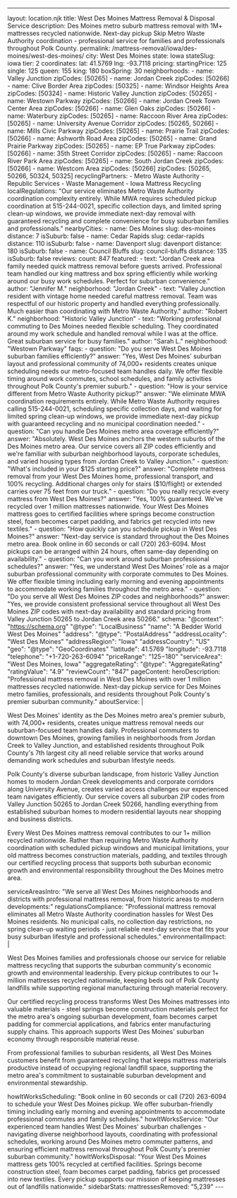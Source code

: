 ---
layout: location.njk
title: West Des Moines Mattress Removal & Disposal Service
description: Des Moines metro suburb mattress removal with 1M+ mattresses recycled nationwide. Next-day pickup Skip Metro Waste Authority coordination - professional service for families and professionals throughout Polk County.
permalink: /mattress-removal/iowa/des-moines/west-des-moines/
city: West Des Moines state: Iowa stateSlug: iowa tier: 2 coordinates: lat: 41.5769 lng: -93.7118 pricing: startingPrice: 125 single: 125 queen: 155 king: 180 boxSpring: 30 neighborhoods: - name: Valley Junction zipCodes: [50265] - name: Jordan Creek zipCodes: [50266] - name: Clive Border Area zipCodes: [50325] - name: Windsor Heights Area zipCodes: [50324] - name: Historic Valley Junction zipCodes: [50265] - name: Westown Parkway zipCodes: [50266] - name: Jordan Creek Town Center Area zipCodes: [50266] - name: Glen Oaks zipCodes: [50266] - name: Waterbury zipCodes: [50265] - name: Raccoon River Area zipCodes: [50265] - name: University Avenue Corridor zipCodes: [50265, 50266] - name: Mills Civic Parkway zipCodes: [50265] - name: Prairie Trail zipCodes: [50266] - name: Ashworth Road Area zipCodes: [50265] - name: Grand Prairie Parkway zipCodes: [50265] - name: EP True Parkway zipCodes: [50266] - name: 35th Street Corridor zipCodes: [50265] - name: Raccoon River Park Area zipCodes: [50265] - name: South Jordan Creek zipCodes: [50266] - name: Westcom Area zipCodes: [50266] zipCodes: [50265, 50266, 50324, 50325] recyclingPartners: - Metro Waste Authority - Republic Services - Waste Management - Iowa Mattress Recycling localRegulations: "Our service eliminates Metro Waste Authority coordination complexity entirely. While MWA requires scheduled pickup coordination at 515-244-0021, specific collection days, and limited spring clean-up windows, we provide immediate next-day removal with guaranteed recycling and complete convenience for busy suburban families and professionals." nearbyCities: - name: Des Moines slug: des-moines distance: 7 isSuburb: false - name: Cedar Rapids slug: cedar-rapids distance: 110 isSuburb: false - name: Davenport slug: davenport distance: 180 isSuburb: false - name: Council Bluffs slug: council-bluffs distance: 135 isSuburb: false reviews: count: 847 featured: - text: "Jordan Creek area family needed quick mattress removal before guests arrived. Professional team handled our king mattress and box spring efficiently while working around our busy work schedules. Perfect for suburban convenience." author: "Jennifer M." neighborhood: "Jordan Creek" - text: "Valley Junction resident with vintage home needed careful mattress removal. Team was respectful of our historic property and handled everything professionally. Much easier than coordinating with Metro Waste Authority." author: "Robert K." neighborhood: "Historic Valley Junction" - text: "Working professional commuting to Des Moines needed flexible scheduling. They coordinated around my work schedule and handled removal while I was at the office. Great suburban service for busy families." author: "Sarah L." neighborhood: "Westown Parkway" faqs: - question: "Do you serve West Des Moines suburban families efficiently?" answer: "Yes, West Des Moines' suburban layout and professional community of 74,000+ residents creates unique scheduling needs our metro-focused team handles daily. We offer flexible timing around work commutes, school schedules, and family activities throughout Polk County's premier suburb." - question: "How is your service different from Metro Waste Authority pickup?" answer: "We eliminate MWA coordination requirements entirely. While Metro Waste Authority requires calling 515-244-0021, scheduling specific collection days, and waiting for limited spring clean-up windows, we provide immediate next-day pickup with guaranteed recycling and no municipal coordination needed." - question: "Can you handle Des Moines metro area coverage efficiently?" answer: "Absolutely. West Des Moines anchors the western suburbs of the Des Moines metro area. Our service covers all ZIP codes efficiently and we're familiar with suburban neighborhood layouts, corporate schedules, and varied housing types from Jordan Creek to Valley Junction." - question: "What's included in your $125 starting price?" answer: "Complete mattress removal from your West Des Moines home, professional transport, and 100% recycling. Additional charges only for stairs ($10/flight) or extended carries over 75 feet from our truck." - question: "Do you really recycle every mattress from West Des Moines?" answer: "Yes, 100% guaranteed. We've recycled over 1 million mattresses nationwide. Your West Des Moines mattress goes to certified facilities where springs become construction steel, foam becomes carpet padding, and fabrics get recycled into new textiles." - question: "How quickly can you schedule pickup in West Des Moines?" answer: "Next-day service is standard throughout the Des Moines metro area. Book online in 60 seconds or call (720) 263-6094. Most pickups can be arranged within 24 hours, often same-day depending on availability." - question: "Can you work around suburban professional schedules?" answer: "Yes, we understand West Des Moines' role as a major suburban professional community with corporate commutes to Des Moines. We offer flexible timing including early morning and evening appointments to accommodate working families throughout the metro area." - question: "Do you serve all West Des Moines ZIP codes and neighborhoods?" answer: "Yes, we provide consistent professional service throughout all West Des Moines ZIP codes with next-day availability and standard pricing from Valley Junction 50265 to Jordan Creek area 50266." schema: "@context": "https://schema.org" "@type": "LocalBusiness" "name": "A Bedder World West Des Moines" "address": "@type": "PostalAddress" "addressLocality": "West Des Moines" "addressRegion": "Iowa" "addressCountry": "US" "geo": "@type": "GeoCoordinates" "latitude": 41.5769 "longitude": -93.7118 "telephone": "+1-720-263-6094" "priceRange": "$125-$180" "serviceArea": "West Des Moines, Iowa" "aggregateRating": "@type": "AggregateRating" "ratingValue": "4.9" "reviewCount": "847" pageContent: heroDescription: "Professional mattress removal in West Des Moines with over 1 million mattresses recycled nationwide. Next-day pickup service for Des Moines metro families, professionals, and residents throughout Polk County's premier suburban community." aboutService: | <p>West Des Moines' identity as the Des Moines metro area's premier suburb, with 74,000+ residents, creates unique mattress removal needs our suburban-focused team handles daily. Professional commuters to downtown Des Moines, growing families in neighborhoods from Jordan Creek to Valley Junction, and established residents throughout Polk County's 7th largest city all need reliable service that works around demanding work schedules and suburban lifestyle needs.</p> <p>Polk County's diverse suburban landscape, from historic Valley Junction homes to modern Jordan Creek developments and corporate corridors along University Avenue, creates varied access challenges our experienced team navigates efficiently. Our service covers all suburban ZIP codes from Valley Junction 50265 to Jordan Creek 50266, handling everything from established suburban homes to modern residential layouts near shopping and business districts.</p> <p>Every West Des Moines mattress removal contributes to our 1+ million recycled nationwide. Rather than requiring Metro Waste Authority coordination with scheduled pickup windows and municipal limitations, your old mattress becomes construction materials, padding, and textiles through our certified recycling process that supports both suburban economic growth and environmental responsibility throughout the Des Moines metro area.</p> serviceAreasIntro: "We serve all West Des Moines neighborhoods and districts with professional mattress removal, from historic areas to modern developments:" regulationsCompliance: "Professional mattress removal eliminates all Metro Waste Authority coordination hassles for West Des Moines residents. No municipal calls, no collection day restrictions, no spring clean-up waiting periods - just reliable next-day service that fits your busy suburban lifestyle and professional schedules." environmentalImpact: | <p>West Des Moines families and professionals choose our service for reliable mattress recycling that supports the suburban community's economic growth and environmental leadership. Every pickup contributes to our 1+ million mattresses recycled nationwide, keeping beds out of Polk County landfills while supporting regional manufacturing through material recovery.</p> <p>Our certified recycling process transforms West Des Moines mattresses into valuable materials - steel springs become construction materials perfect for the metro area's ongoing suburban development, foam becomes carpet padding for commercial applications, and fabrics enter manufacturing supply chains. This approach supports West Des Moines' suburban economy through responsible material reuse.</p> <p>From professional families to suburban residents, all West Des Moines customers benefit from guaranteed recycling that keeps mattress materials productive instead of occupying regional landfill space, supporting the metro area's commitment to sustainable suburban development and environmental stewardship.</p> howItWorksScheduling: "Book online in 60 seconds or call (720) 263-6094 to schedule your West Des Moines pickup. We offer suburban-friendly timing including early morning and evening appointments to accommodate professional commutes and family schedules." howItWorksService: "Our experienced team handles West Des Moines' suburban challenges - navigating diverse neighborhood layouts, coordinating with professional schedules, working around Des Moines metro commuter patterns, and ensuring efficient mattress removal throughout Polk County's premier suburban community." howItWorksDisposal: "Your West Des Moines mattress gets 100% recycled at certified facilities. Springs become construction steel, foam becomes carpet padding, fabrics get processed into new textiles. Every pickup supports our mission of keeping mattresses out of landfills nationwide." sidebarStats: mattressesRemoved: "5,239" ---
